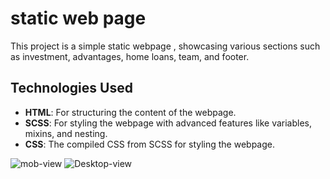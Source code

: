 # static web page

This project is a simple static webpage , showcasing various sections such as investment, advantages, home loans, team, and footer.

## Technologies Used

- **HTML**: For structuring the content of the webpage.
- **SCSS**: For styling the webpage with advanced features like variables, mixins, and nesting.
- **CSS**: The compiled CSS from SCSS for styling the webpage.


![mob-view](https://github.com/user-attachments/assets/962e9227-f342-477f-91d5-3fd9f72acff4)
![Desktop-view](https://github.com/user-attachments/assets/36fc21d9-90c4-4c1e-ba70-2b15b0e5172b)

